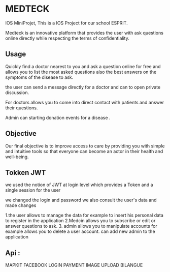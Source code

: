 # MEDTECK 

IOS MiniProjet, This is a IOS Project for our school ESPRIT. 

Medteck is an innovative platform that provides the user with 
ask questions online directly while respecting 
the terms of confidentiality. 
## Usage

Quickly find a doctor nearest to you and ask a question online 
for free and allows you to list the most asked questions also 
the best answers on the symptoms of the disease to ask. 

the user can send a message directly for a doctor and can to open 
private discussion. 

For doctors allows you to come into direct contact with patients 
and answer their questions. 

Admin can starting donation events for a disease . 

## Objective 
Our final objective is to improve access to care by providing you with simple and intuitive tools so that everyone can become an actor in their health and well-being. 


## Tokken JWT
we used the notion of JWT at login level 
which provides a Token and a single session for the user 

we changed the login and password 
we also consult the user's data and made changes 

1.the user allows to manage the data for example to insert his personal data to register in the application 
2.Medcin allows you to subscribe or edit or answer questions to ask. 
3. admin allows you to manipulate accounts for example allows you to delete a user account. can add new admin to the application 



## Api  : 
MAPKIT
FACEBOOK LOGIN
PAYMENT
IMAGE UPLOAD
BILANGUE